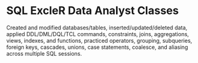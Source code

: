 # SQL ExcleR Data Analyst Classes
Created and modified databases/tables, inserted/updated/deleted data, applied DDL/DML/DQL/TCL commands, constraints, joins, aggregations, views, indexes, and functions, practiced operators, grouping, subqueries, foreign keys, cascades, unions, case statements, coalesce, and aliasing across multiple SQL sessions.
